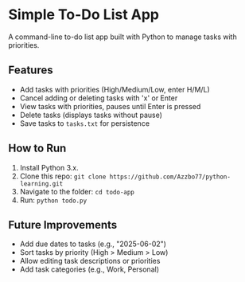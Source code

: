 # Simple To-Do List App
A command-line to-do list app built with Python to manage tasks with priorities.

## Features
- Add tasks with priorities (High/Medium/Low, enter H/M/L)
- Cancel adding or deleting tasks with 'x' or Enter
- View tasks with priorities, pauses until Enter is pressed
- Delete tasks (displays tasks without pause)
- Save tasks to `tasks.txt` for persistence

## How to Run
1. Install Python 3.x.
2. Clone this repo: `git clone https://github.com/Azzbo77/python-learning.git`
3. Navigate to the folder: `cd todo-app`
4. Run: `python todo.py`

## Future Improvements
- Add due dates to tasks (e.g., "2025-06-02")
- Sort tasks by priority (High > Medium > Low)
- Allow editing task descriptions or priorities
- Add task categories (e.g., Work, Personal)